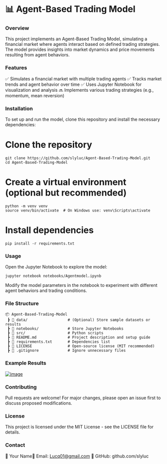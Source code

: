 # 📊 Agent-Based Trading Model

### Overview

This project implements an Agent-Based Trading Model, simulating a financial market where agents interact based on defined trading strategies. The model provides insights into market dynamics and price movements resulting from agent behaviors.

### Features

✅ Simulates a financial market with multiple trading agents
✅ Tracks market trends and agent behavior over time
✅ Uses Jupyter Notebook for visualization and analysis
🔜 Implements various trading strategies (e.g., momentum, mean reversion)

### Installation

To set up and run the model, clone this repository and install the necessary dependencies:

# Clone the repository
```
git clone https://github.com/slyluc/Agent-Based-Trading-Model.git
cd Agent-Based-Trading-Model
```
# Create a virtual environment (optional but recommended)
```
python -m venv venv
source venv/bin/activate  # On Windows use: venv\Scripts\activate
```
# Install dependencies
```
pip install -r requirements.txt
```
### Usage

Open the Jupyter Notebook to explore the model:
```
jupyter notebook notebooks/Agentmodel.ipynb
```
Modify the model parameters in the notebook to experiment with different agent behaviors and trading conditions.

### File Structure
```
📦 Agent-Based-Trading-Model
 ┣ 📂 data/                  # (Optional) Store sample datasets or results
 ┣ 📂 notebooks/             # Store Jupyter Notebooks
 ┣ 📂 src/                   # Python scripts
 ┣ 📜 README.md              # Project description and setup guide
 ┣ 📜 requirements.txt       # Dependencies list
 ┣ 📜 LICENSE                # Open-source license (MIT recommended)
 ┣ 📜 .gitignore             # Ignore unnecessary files
```
### Example Results

[![image](https://github.com/user-attachments/assets/c8be37c5-f26c-45d0-8369-9e9dc3ff1300)](https://github.com/slyluc/Agent-Based-Trading-Model/blob/main/Data/50%25%20Greed.png)


### Contributing

Pull requests are welcome! For major changes, please open an issue first to discuss proposed modifications.

### License

This project is licensed under the MIT License - see the LICENSE file for details.

### Contact

👤 Your Name📧 Email: Lucq01@gmail.com 🔗 GitHub: github.com/slyluc
